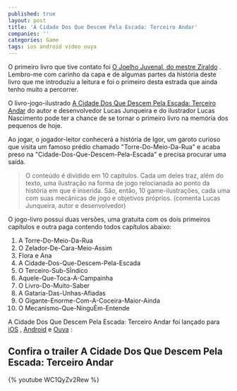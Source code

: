 ```yaml
---
published: true
layout: post
title: 'A Cidade Dos Que Descem Pela Escada: Terceiro Andar'
companies: ''
categories: Game
tags: ios android video ouya
---
```

O primeiro livro que tive contato foi <a href="http://www.ziraldo.com/livros/juvenal.htm" target="_blank">O Joelho Juvenal, do mestre Ziraldo</a>
. Lembro-me com carinho da capa e de algumas partes da história deste livro que me introduziu a leitura e foi o primeiro desta estrada que ainda tenho muito a percorrer.

O livro-jogo-ilustrado <a href="http://stairsthird.var.art.br/indexpt.php" target="_blank">A Cidade Dos Que Descem Pela Escada: Terceiro Andar</a>
 do autor e desenvolvedor Lucas Junqueira e do ilustrador Lucas Nascimento pode ter a chance de se tornar o primeiro livro na memória dos pequenos de hoje.

Ao jogar, o jogador-leitor conhecerá a história de Igor, um garoto curioso que visita um famoso prédio chamado "Torre-Do-Meio-Da-Rua" e acaba preso na "Cidade-Dos-Que-Descem-Pela-Escada" e precisa procurar uma saída.

> O conteúdo é dividido em 10 capítulos. Cada um deles traz, além do texto, uma ilustração na forma de jogo relocianada ao ponto da história em que é inserida. São, então, 10 game-ilustrações, cada uma com suas mecânicas de jogo e objetivos próprios. (comenta Lucas Junqueira, autor e desenvolvedor)



O jogo-livro possui duas versões, uma gratuita com os dois primeiros capítulos e outra paga contendo todos capítulos abaixo:
<ol>
	<li>A Torre-Do-Meio-Da-Rua</li>
	<li>O Zelador-De-Cara-Meio-Assim</li>
	<li>Flora e Ana</li>
	<li>A Cidade-Dos-Que-Descem-Pela-Escada</li>
	<li>O Terceiro-Sub-SÌndico</li>
	<li>Aquele-Que-Toca-A-Campainha</li>
	<li>O Livro-Do-Muito-Saber</li>
	<li>A Gataria-Das-Unhas-Afiadas</li>
	<li>O Gigante-Enorme-Com-A-Coceira-Maior-Ainda</li>
	<li>O Mecanismo-Que-NinguÈm-Entende</li>
</ol>
 

A Cidade Dos Que Descem Pela Escada: Terceiro Andar foi lançado para <a href="https://itunes.apple.com/app/third-floor/id933511550" target="_blank">iOS</a>
, <a href="https://play.google.com/store/apps/details?id=art.variable.stairsthird" target="_blank">Android</a>
 e <a href="http://stairsthird.var.art.br/indexpt.php#ouya" target="_blank">Ouya</a>
:
## Confira o trailer A Cidade Dos Que Descem Pela Escada: Terceiro Andar
{% youtube WC1QyZv2Rew %}
